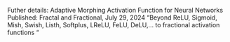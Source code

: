 Futher details:
Adaptive Morphing Activation Function for Neural Networks
Published: Fractal and Fractional, July 29, 2024
“Beyond ReLU, Sigmoid, Mish, Swish, Listh, Softplus, LReLU, FeLU, DeLU,… to fractional activation functions “
